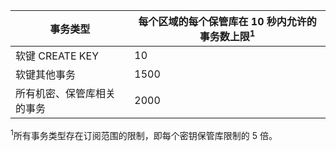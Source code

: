| 事务类型 | 每个区域的每个保管库在 10 秒内允许的事务数上限<sup>1</sup> |
| --- | --- |
| 软键 CREATE KEY |10 |
| 软键其他事务 |1500 |
| 所有机密、保管库相关的事务 |2000 |

<sup>1</sup>所有事务类型存在订阅范围的限制，即每个密钥保管库限制的 5 倍。

<!---HONumber=Mooncake_1226_2016-->
